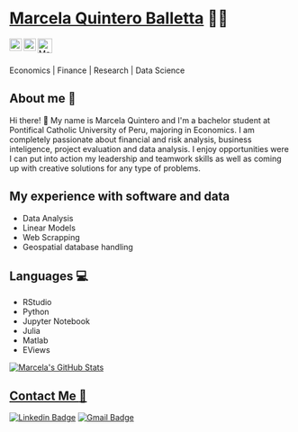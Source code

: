 
 # <a href="https://www.linkedin.com/in/marcela-giuliana-quintero-balletta-01a581251/">Marcela Quintero Balletta</a> 🌺✨
 
</a>
<a href="https://linkedin.com/in/marcela-giuliana-quintero-balletta-01a581251/">
  <img align="left" alt="Marcela's Linkdein" width="22px" src="https://cdn.jsdelivr.net/npm/simple-icons@v3/icons/linkedin.svg" />
</a>
<a href="https://github.com/marcelagiuliana">
  <img align="left" alt="Marcela's Github" width="22px" src="https://cdn.jsdelivr.net/npm/simple-icons@v3/icons/github.svg" />
</a>
 <a href="mailto:a20191445@pucp.edu.pe">
    <img align="left" alt="Marcela | Gmail" width="26px" src="https://github.com/TheDudeThatCode/TheDudeThatCode/blob/master/Assets/Gmail.svg" />
</a>


<br/>
<br/>

Economics | Finance | Research | Data Science

## About me 🌼

Hi there! 👋 My name is Marcela Quintero and I'm a bachelor student at Pontifical Catholic University of Peru, majoring in Economics. I am completely passionate about financial and risk analysis, business inteligence, project evaluation and data analysis. I enjoy opportunities were I can put into action my leadership and teamwork skills as well as coming up with creative solutions for any type of problems. 

## My experience with software and data
- Data Analysis 
- Linear Models
- Web Scrapping
- Geospatial database handling

## Languages 💻
- RStudio
- Python
- Jupyter Notebook
- Julia
- Matlab
- EViews


<a href="https://github.com/marcelagiuliana">
  
<img src="https://github-readme-stats.vercel.app/api?username=marcelagiuliana&&show_icons=true&theme=radical&line_height=27&v=5" alt="Marcela's GitHub Stats" />

 


##  Contact Me :speech_balloon:
[![Linkedin Badge](https://img.shields.io/badge/-marcelagiuliana-blue?style=flat-square&logo=Linkedin&logoColor=white&link=https://www.linkedin.com/in/ashwanisng/)](https://www.linkedin.com/in/marcela-giuliana-quintero-balletta-01a581251/) [![Gmail Badge](https://img.shields.io/badge/-a20191445@pucp.edu.pe-c14438?style=flat-square&logo=Gmail&logoColor=white&link=mailto:a20191445@pucp.edu.pe)](mailto:a20191445@pucp.edu.pe) 








